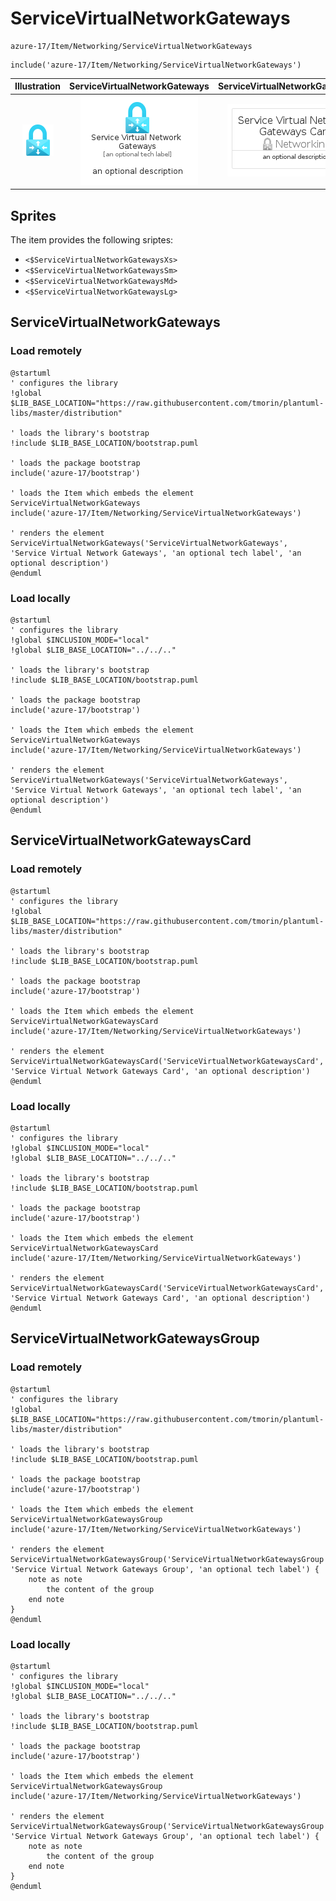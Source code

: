 # ServiceVirtualNetworkGateways


```text
azure-17/Item/Networking/ServiceVirtualNetworkGateways
```

```text
include('azure-17/Item/Networking/ServiceVirtualNetworkGateways')
```



| Illustration | ServiceVirtualNetworkGateways | ServiceVirtualNetworkGatewaysCard | ServiceVirtualNetworkGatewaysGroup |
| :---: | :---: | :---: | :---: |
| ![illustration for Illustration](../../../azure-17/Item/Networking/ServiceVirtualNetworkGateways.png) | ![illustration for ServiceVirtualNetworkGateways](../../../azure-17/Item/Networking/ServiceVirtualNetworkGateways.Local.png) | ![illustration for ServiceVirtualNetworkGatewaysCard](../../../azure-17/Item/Networking/ServiceVirtualNetworkGatewaysCard.Local.png) | ![illustration for ServiceVirtualNetworkGatewaysGroup](../../../azure-17/Item/Networking/ServiceVirtualNetworkGatewaysGroup.Local.png) |



## Sprites
The item provides the following sriptes:

- `<$ServiceVirtualNetworkGatewaysXs>`
- `<$ServiceVirtualNetworkGatewaysSm>`
- `<$ServiceVirtualNetworkGatewaysMd>`
- `<$ServiceVirtualNetworkGatewaysLg>`





## ServiceVirtualNetworkGateways

### Load remotely
```plantuml
@startuml
' configures the library
!global $LIB_BASE_LOCATION="https://raw.githubusercontent.com/tmorin/plantuml-libs/master/distribution"

' loads the library's bootstrap
!include $LIB_BASE_LOCATION/bootstrap.puml

' loads the package bootstrap
include('azure-17/bootstrap')

' loads the Item which embeds the element ServiceVirtualNetworkGateways
include('azure-17/Item/Networking/ServiceVirtualNetworkGateways')

' renders the element
ServiceVirtualNetworkGateways('ServiceVirtualNetworkGateways', 'Service Virtual Network Gateways', 'an optional tech label', 'an optional description')
@enduml
```

### Load locally
```plantuml
@startuml
' configures the library
!global $INCLUSION_MODE="local"
!global $LIB_BASE_LOCATION="../../.."

' loads the library's bootstrap
!include $LIB_BASE_LOCATION/bootstrap.puml

' loads the package bootstrap
include('azure-17/bootstrap')

' loads the Item which embeds the element ServiceVirtualNetworkGateways
include('azure-17/Item/Networking/ServiceVirtualNetworkGateways')

' renders the element
ServiceVirtualNetworkGateways('ServiceVirtualNetworkGateways', 'Service Virtual Network Gateways', 'an optional tech label', 'an optional description')
@enduml
```

## ServiceVirtualNetworkGatewaysCard

### Load remotely
```plantuml
@startuml
' configures the library
!global $LIB_BASE_LOCATION="https://raw.githubusercontent.com/tmorin/plantuml-libs/master/distribution"

' loads the library's bootstrap
!include $LIB_BASE_LOCATION/bootstrap.puml

' loads the package bootstrap
include('azure-17/bootstrap')

' loads the Item which embeds the element ServiceVirtualNetworkGatewaysCard
include('azure-17/Item/Networking/ServiceVirtualNetworkGateways')

' renders the element
ServiceVirtualNetworkGatewaysCard('ServiceVirtualNetworkGatewaysCard', 'Service Virtual Network Gateways Card', 'an optional description')
@enduml
```

### Load locally
```plantuml
@startuml
' configures the library
!global $INCLUSION_MODE="local"
!global $LIB_BASE_LOCATION="../../.."

' loads the library's bootstrap
!include $LIB_BASE_LOCATION/bootstrap.puml

' loads the package bootstrap
include('azure-17/bootstrap')

' loads the Item which embeds the element ServiceVirtualNetworkGatewaysCard
include('azure-17/Item/Networking/ServiceVirtualNetworkGateways')

' renders the element
ServiceVirtualNetworkGatewaysCard('ServiceVirtualNetworkGatewaysCard', 'Service Virtual Network Gateways Card', 'an optional description')
@enduml
```

## ServiceVirtualNetworkGatewaysGroup

### Load remotely
```plantuml
@startuml
' configures the library
!global $LIB_BASE_LOCATION="https://raw.githubusercontent.com/tmorin/plantuml-libs/master/distribution"

' loads the library's bootstrap
!include $LIB_BASE_LOCATION/bootstrap.puml

' loads the package bootstrap
include('azure-17/bootstrap')

' loads the Item which embeds the element ServiceVirtualNetworkGatewaysGroup
include('azure-17/Item/Networking/ServiceVirtualNetworkGateways')

' renders the element
ServiceVirtualNetworkGatewaysGroup('ServiceVirtualNetworkGatewaysGroup', 'Service Virtual Network Gateways Group', 'an optional tech label') {
    note as note
        the content of the group
    end note
}
@enduml
```

### Load locally
```plantuml
@startuml
' configures the library
!global $INCLUSION_MODE="local"
!global $LIB_BASE_LOCATION="../../.."

' loads the library's bootstrap
!include $LIB_BASE_LOCATION/bootstrap.puml

' loads the package bootstrap
include('azure-17/bootstrap')

' loads the Item which embeds the element ServiceVirtualNetworkGatewaysGroup
include('azure-17/Item/Networking/ServiceVirtualNetworkGateways')

' renders the element
ServiceVirtualNetworkGatewaysGroup('ServiceVirtualNetworkGatewaysGroup', 'Service Virtual Network Gateways Group', 'an optional tech label') {
    note as note
        the content of the group
    end note
}
@enduml
```

